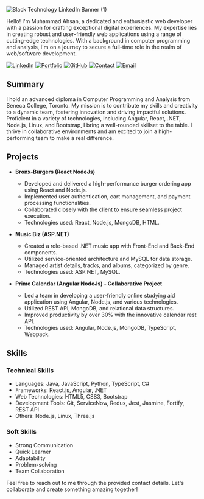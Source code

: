 ![Black Technology LinkedIn Banner (1)](https://github.com/mahsan15/mahsan15/assets/82739557/602899f3-4d64-4405-aa9b-3ae7eec4286a)


Hello! I'm Muhammad Ahsan, a dedicated and enthusiastic web developer with a passion for crafting exceptional digital experiences. My expertise lies in creating robust and user-friendly web applications using a range of cutting-edge technologies. With a background in computer programming and analysis, I'm on a journey to secure a full-time role in the realm of web/software development. 

[![LinkedIn](https://img.shields.io/badge/LinkedIn-Connect-blue)](https://linkedin.com/in/m-ahsan01)
[![Portfolio](https://img.shields.io/badge/Portfolio-Visit%20Here-green)](https://ahsan-webcv.netlify.app)
[![GitHub](https://img.shields.io/badge/GitHub-Check%20Out%20My%20Repos-orange)](https://github.com/mahsan15)
[![Contact](https://img.shields.io/badge/Contact-Reach%20Out%20to%20Me-red)](tel:+16478363077)
[![Email](https://img.shields.io/badge/Email-Send%20Me%20an%20Email-yellow)](mailto:ahsant2709@gmail.com)


## Summary

I hold an advanced diploma in Computer Programming and Analysis from Seneca College, Toronto. My mission is to contribute my skills and creativity to a dynamic team, fostering innovation and driving impactful solutions. Proficient in a variety of technologies, including Angular, React, .NET, Node.js, Linux, and Bootstrap, I bring a well-rounded skillset to the table. I thrive in collaborative environments and am excited to join a high-performing team to make a real difference.


## Projects

- **Bronx-Burgers (React NodeJs)**
  - Developed and delivered a high-performance burger ordering app using React and Node.js.
  - Implemented user authentication, cart management, and payment processing functionalities.
  - Collaborated closely with the client to ensure seamless project execution.
  - Technologies used: React, Node.js, MongoDB, HTML.

- **Music Biz (ASP.NET)**
  - Created a role-based .NET music app with Front-End and Back-End components.
  - Utilized service-oriented architecture and MySQL for data storage.
  - Managed artist details, tracks, and albums, categorized by genre.
  - Technologies used: ASP.NET, MySQL.

- **Prime Calendar (Angular NodeJs) - Collaborative Project**
  - Led a team in developing a user-friendly online studying aid application using Angular, Node.js, and various technologies.
  - Utilized REST API, MongoDB, and relational data structures.
  - Improved productivity by over 30% with the innovative calendar rest API.
  - Technologies used: Angular, Node.js, MongoDB, TypeScript, Webpack.


## Skills

### Technical Skills

- Languages: Java, JavaScript, Python, TypeScript, C#
- Frameworks: React.js, Angular, .NET
- Web Technologies: HTML5, CSS3, Bootstrap
- Development Tools: Git, ServiceNow, Redux, Jest, Jasmine, Fortify, REST API
- Others: Node.js, Linux, Three.js

### Soft Skills

- Strong Communication
- Quick Learner
- Adaptability
- Problem-solving
- Team Collaboration

Feel free to reach out to me through the provided contact details. Let's collaborate and create something amazing together!
